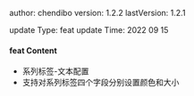 author:       chendibo
version:      1.2.2
lastVersion:  1.2.1

update Type:  feat
update Time:  2022 09 15

#### feat Content
- 系列标签-文本配置
- 支持对系列标签四个字段分别设置颜色和大小


